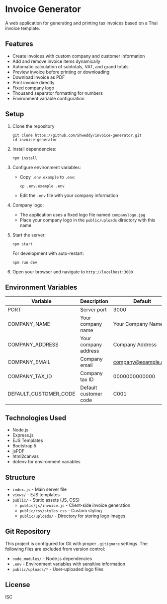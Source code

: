 # Invoice Generator

A web application for generating and printing tax invoices based on a Thai invoice template.

## Features

- Create invoices with custom company and customer information
- Add and remove invoice items dynamically
- Automatic calculation of subtotals, VAT, and grand totals
- Preview invoice before printing or downloading
- Download invoice as PDF
- Print invoice directly
- Fixed company logo
- Thousand separator formatting for numbers
- Environment variable configuration

## Setup

1. Clone the repository
   ```
   git clone https://github.com/Shweddy/invoice-generator.git
   cd invoice-generator
   ```

2. Install dependencies:
   ```
   npm install
   ```

3. Configure environment variables:
   - Copy `.env.example` to `.env`:
     ```
     cp .env.example .env
     ```
   - Edit the `.env` file with your company information

4. Company logo:
   - The application uses a fixed logo file named `companylogo.jpg`
   - Place your company logo in the `public/uploads` directory with this name

5. Start the server:
   ```
   npm start
   ```
   
   For development with auto-restart:
   ```
   npm run dev
   ```

6. Open your browser and navigate to `http://localhost:3000`

## Environment Variables

| Variable | Description | Default |
|----------|-------------|---------|
| PORT | Server port | 3000 |
| COMPANY_NAME | Your company name | Your Company Name |
| COMPANY_ADDRESS | Your company address | Company Address |
| COMPANY_EMAIL | Company email | company@example.com |
| COMPANY_TAX_ID | Company tax ID | 0000000000000 |
| DEFAULT_CUSTOMER_CODE | Default customer code | C001 |

## Technologies Used

- Node.js
- Express.js
- EJS Templates
- Bootstrap 5
- jsPDF
- html2canvas
- dotenv for environment variables

## Structure

- `index.js` - Main server file
- `views/` - EJS templates
- `public/` - Static assets (JS, CSS)
  - `public/js/invoice.js` - Client-side invoice generation
  - `public/css/styles.css` - Custom styling
  - `public/uploads/` - Directory for storing logo images

## Git Repository

This project is configured for Git with proper `.gitignore` settings. The following files are excluded from version control:

- `node_modules/` - Node.js dependencies
- `.env` - Environment variables with sensitive information  
- `public/uploads/*` - User-uploaded logo files

## License

ISC
